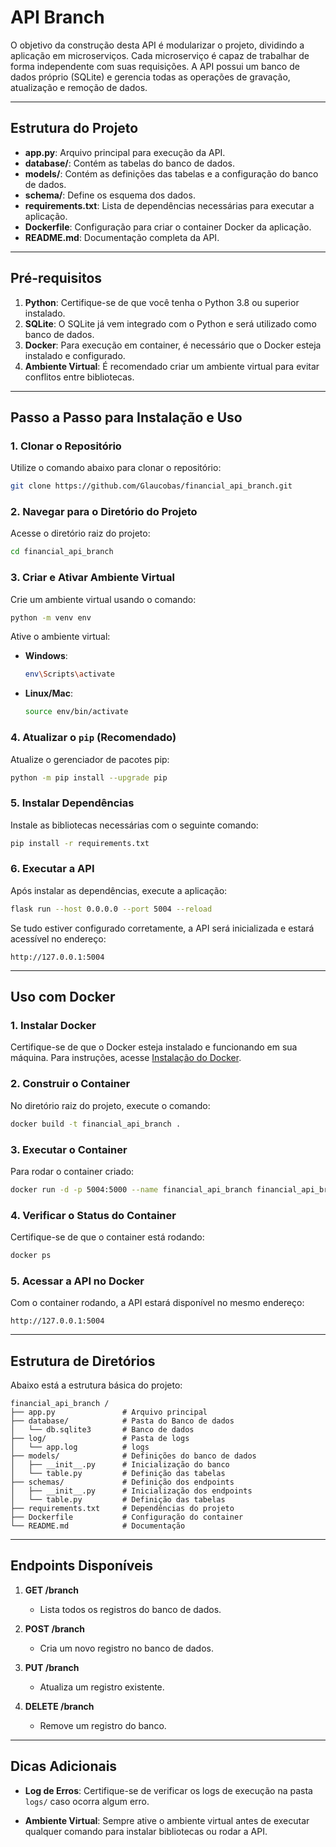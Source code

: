 # API Branch

O objetivo da construção desta API é modularizar o projeto, dividindo a aplicação em microserviços. Cada microserviço é capaz de trabalhar de forma independente com suas requisições. A API possui um banco de dados próprio (SQLite) e gerencia todas as operações de gravação, atualização e remoção de dados.

---

## Estrutura do Projeto

- **app.py**: Arquivo principal para execução da API.
- **database/**: Contém as tabelas do banco de dados.
- **models/**: Contém as definições das tabelas e a configuração do banco de dados.
- **schema/**: Define os esquema dos dados.
- **requirements.txt**: Lista de dependências necessárias para executar a aplicação.
- **Dockerfile**: Configuração para criar o container Docker da aplicação.
- **README.md**: Documentação completa da API.

---

## Pré-requisitos

1. **Python**: Certifique-se de que você tenha o Python 3.8 ou superior instalado.
2. **SQLite**: O SQLite já vem integrado com o Python e será utilizado como banco de dados.
3. **Docker**: Para execução em container, é necessário que o Docker esteja instalado e configurado.
4. **Ambiente Virtual**: É recomendado criar um ambiente virtual para evitar conflitos entre bibliotecas.

---

## Passo a Passo para Instalação e Uso

### **1. Clonar o Repositório**
Utilize o comando abaixo para clonar o repositório:
```bash
git clone https://github.com/Glaucobas/financial_api_branch.git
```

### **2. Navegar para o Diretório do Projeto**
Acesse o diretório raiz do projeto:
```bash
cd financial_api_branch
```

### **3. Criar e Ativar Ambiente Virtual**
Crie um ambiente virtual usando o comando:
```bash
python -m venv env
```
Ative o ambiente virtual:
- **Windows**:
  ```bash
  env\Scripts\activate
  ```
- **Linux/Mac**:
  ```bash
  source env/bin/activate
  ```

### **4. Atualizar o `pip` (Recomendado)**
Atualize o gerenciador de pacotes pip:
```bash
python -m pip install --upgrade pip
```

### **5. Instalar Dependências**
Instale as bibliotecas necessárias com o seguinte comando:
```bash
pip install -r requirements.txt
```

### **6. Executar a API**
Após instalar as dependências, execute a aplicação:
```bash
flask run --host 0.0.0.0 --port 5004 --reload
```

Se tudo estiver configurado corretamente, a API será inicializada e estará acessível no endereço:
```
http://127.0.0.1:5004
```

---

## Uso com Docker

### **1. Instalar Docker**
Certifique-se de que o Docker esteja instalado e funcionando em sua máquina. Para instruções, acesse [Instalação do Docker](https://www.docker.com/get-started).

### **2. Construir o Container**
No diretório raiz do projeto, execute o comando:
```bash
docker build -t financial_api_branch .
```

### **3. Executar o Container**
Para rodar o container criado:
```bash
docker run -d -p 5004:5000 --name financial_api_branch financial_api_branch
```

### **4. Verificar o Status do Container**
Certifique-se de que o container está rodando:
```bash
docker ps
```

### **5. Acessar a API no Docker**
Com o container rodando, a API estará disponível no mesmo endereço:
```
http://127.0.0.1:5004
```

---

## Estrutura de Diretórios

Abaixo está a estrutura básica do projeto:
```
financial_api_branch /
├── app.py               # Arquivo principal
├── database/            # Pasta do Banco de dados
│   └── db.sqlite3       # Banco de dados
├── log/                 # Pasta de logs
│   └── app.log          # logs
├── models/              # Definições do banco de dados
│   ├── __init__.py      # Inicialização do banco
│   └── table.py         # Definição das tabelas
├── schemas/             # Definição dos endpoints
│   ├── __init__.py      # Inicialização dos endpoints
│   └── table.py         # Definição das tabelas
├── requirements.txt     # Dependências do projeto
├── Dockerfile           # Configuração do container
└── README.md            # Documentação
```

---

## Endpoints Disponíveis

1. **GET /branch**
   - Lista todos os registros do banco de dados.

2. **POST /branch**
   - Cria um novo registro no banco de dados.

3. **PUT /branch**
   - Atualiza um registro existente.

4. **DELETE /branch**
   - Remove um registro do banco.

---

## Dicas Adicionais

- **Log de Erros**:
  Certifique-se de verificar os logs de execução na pasta `logs/` caso ocorra algum erro.

- **Ambiente Virtual**:
  Sempre ative o ambiente virtual antes de executar qualquer comando para instalar bibliotecas ou rodar a API.
